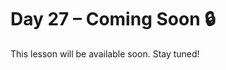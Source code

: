 # Day 27 – Coming Soon 🔒

This lesson will be available soon. Stay tuned!

<!-- If you're contributing, add diagrams to: ../assets/day27.png -->
